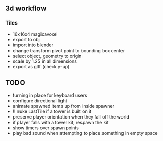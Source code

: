 ## 3d workflow

### Tiles

- 16x16x4 magicavoxel
- export to obj
- import into blender
- change transform pivot point to bounding box center
- select object, geometry to origin
- scale by 1.25 in all dimensions
- export as gltf (check y-up)

## TODO

- turning in place for keyboard users
- configure directional light
- animate spawned items up from inside spawner
- !! nuke LastTile if a tower is built on it
- preserve player orientation when they fall off the world
- if player falls with a tower kit, respawn the kit
- show timers over spawn points
- play bad sound when attempting to place something in empty space
